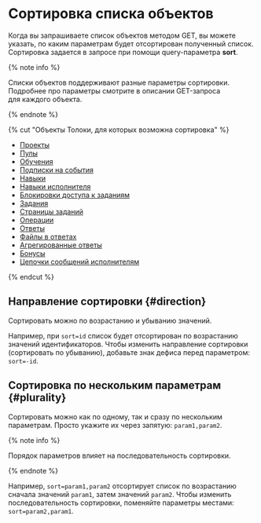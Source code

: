 # Сортировка списка объектов

Когда вы запрашиваете список объектов методом GET, вы можете указать, по каким параметрам будет отсортирован полученный список. Сортировка задается в запросе при помощи query-параметра **sort**.

{% note info %}

Списки объектов поддерживают разные параметры сортировки. Подробнее про параметры смотрите в описании GET-запроса для каждого объекта.

{% endnote %}

{% cut "Объекты Толоки, для которых возможна сортировка" %}

- [Проекты](get-prj-list.md)
- [Пулы](get-pool-list.md)
- [Обучения](get-training-list.md)
- [Подписки на события](get-webhook-subscriptions-list.md)
- [Навыки](get-skill-list.md)
- [Навыки исполнителя](get-user-skill-list.md)
- [Блокировки доступа к заданиям](ban-get-list.md)
- [Задания](get-tasks-list.md)
- [Страницы заданий](get-task-suite-list.md)
- [Операции](get-operations-list.md)
- [Ответы](result.md)
- [Файлы в ответах](get-attachment-list.md)
- [Агрегированные ответы](get-aggregated-result.md)
- [Бонусы](get-bonus-list.md)
- [Цепочки сообщений исполнителям](get-chain-list.md)

{% endcut %}

## Направление сортировки {#direction}

Сортировать можно по возрастанию и убыванию значений.

Например, при `sort=id` список будет отсортирован по возрастанию значений идентификаторов. Чтобы изменить направление сортировки (сортировать по убыванию), добавьте знак дефиса перед параметром: `sort=-id`.

## Сортировка по нескольким параметрам {#plurality}

Сортировать можно как по одному, так и сразу по нескольким параметрам. Просто укажите их через запятую: `param1,param2`.

{% note info %}

Порядок параметров влияет на последовательность сортировки.

{% endnote %}


Например, `sort=param1,param2` отсортирует список по возрастанию сначала значений `param1`, затем значений `param2`. Чтобы изменить последовательность сортировки, поменяйте параметры местами: `sort=param2,param1`.

